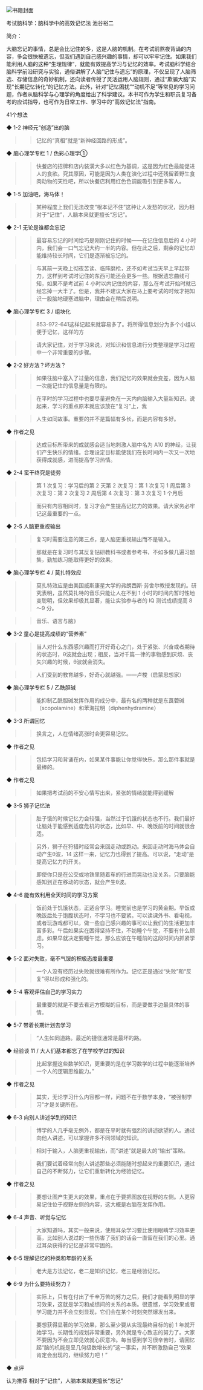 <img src="https://wfqqreader-1252317822.image.myqcloud.com/cover/87/38625087/t6_38625087.jpg" alt="书籍封面" class="wr_bookCover_img">

考试脑科学：脑科学中的高效记忆法
池谷裕二

简介：

大脑忘记的事情，总是会比记住的多，这是人脑的机制。在考试前熬夜背诵的内容，多会很快被遗忘，但我们遇到自己感兴趣的事情，却可以牢牢记住。如果我们能利用人脑的这种“生理规律”，就能有效提高学习与记忆的效率。考试脑科学结合脑科学前沿研究与实验，通俗讲解了人脑“记住与遗忘”的原理，不仅呈现了人脑筛选、存储信息的奇妙机制，还向读者传授了灵活运用人脑规则，通过“欺骗大脑”实现“长期记忆转化”的记忆方法。此外，针对“记忆困扰”“动机不足”等常见的学习问题，作者从脑科学与心理学的角度给出了科学建议。本书可作为学生和职员复习备考的应试指导，也可作为日常工作、学习中的“高效记忆法”指南。

41个想法

◆ 1-2 神经元“创造”出的脑

>> 记忆的“真相”就是“新神经回路的形成”。

◆ 脑心理学专栏 1 / 色彩心理学①

>> 快餐店的招牌和店内装潢大多以红色为基调，这是因为红色最能促进人的食欲。究其原因，可能是因为人类在演化过程中还残留着野生食肉动物的天性吧，所以快餐店利用红色色调能吸引到更多客人。

◆ 1-5 加油吧，海马体！

>> 某种程度上我们无法改变“根本记不住”这种让人发愁的状况，因为相对于“记住”，人脑本来就更擅长“忘记”。

◆ 2-1 无论是谁都会忘记

>> 最容易忘记的时间恰巧是刚刚记住的时候——在记住信息后的 4 小时内，我们会一口气忘记大约一半的内容。但在此之后，剩余的记忆却能维持较长时间，它们是逐渐被忘记的。

>> 与其前一天晚上彻夜苦读、临阵磨枪，还不如考试当天早上早起努力，这样到考试时记住的东西可能还会更多一些。根据遗忘曲线可知，如果不是考试前 4 小时以内记住的内容，那么在考试开始时就已经忘掉一大半了。但是，我并不建议大家在马上要考试的时候才把知识一股脑地硬塞进脑中，理由会在稍后说明。

◆ 脑心理学专栏 3 / 组块化

>> 853-972-641这样记起来就容易多了。将所得信息划分为多个小组以便于记忆，这样的方

>> 请大家记住，对于学习来说，对知识和信息进行分类整理是学习过程中一个非常重要的步骤。

◆ 2-2 好方法？坏方法？

>> 如果往脑中塞入了过量的信息，我们记忆的效果就会变差，因为人脑一次能记住的信息量是有限的。

>> 在平时的学习过程中也要尽量避免在一天内向脑输入大量新知识。说起来，学习的重点原本就应该放在“复习”上，我

>> 人生如同故事。重要的并不是篇幅有多长，而是内容有多好。

◆ 作者之见

>> 达成目标所带来的成就感会适当地刺激人脑中名为 A10 的神经，让我们产生快乐的情绪。合理设定目标能使我们在长时间内一次又一次地获得成就感，进而提高学习热情。

◆ 2-4 蛮干终究是徒劳

>> 第 1 次复习：学习后的第 2 天第 2 次复习：第 1 次复习 1 周后第 3 次复习：第 2 次复习 2 周后第 4 次复习：第 3 次复习 1 个月后

>> 而只有内容相同时，复习才会产生提高记忆力的效果。请大家务必牢记这最重要的一点。

◆ 2-5 人脑更重视输出

>> 复习时需要注意的第三点，是人脑更重视输出而不是输入。

>> 那就是在复习时与其反复钻研教科书或者参考书，不如多做几遍习题集，勤加练习能取得更好的效果。

◆ 脑心理学专栏 4 / 莫扎特效应

>> 莫扎特效应是由美国威斯康星大学的弗朗西斯·劳舍尔教授发现的。研究表明，虽然莫扎特的音乐只能让人在不到 1 小时的时间内暂时性地变聪明，但效果却极其显著，能让实验参与者的 IQ 测试成绩提高 8～9 分。

>> 音乐、语言与脑》

◆ 3-2 童心是提高成绩的“营养素”

>> 当人对什么东西感兴趣而打开好奇心之门，处于紧张、兴奋或者期待的状态时，θ波就会出现；相反，当对千篇一律的事物感到厌烦、丧失兴趣的时候，θ波就会消失。

>> 人们受到的教育越多，好奇心就越强。——卢梭（启蒙思想家）

◆ 脑心理学专栏 5 / 乙酰胆碱

>> 能抑制乙酰胆碱发挥作用的成分中，最有名的两种就是东莨菪碱（scopolamine）和苯海拉明（diphenhydramine）

◆ 3-3 所谓回忆

>> 换言之，人在情绪高涨时会更容易记忆。

◆ 作者之见

>> 包括学习和背诵在内，如果某件事能让你觉得快乐，那么那件事就是最棒的。

◆ 作者之见

>> 如果把考试前的不安心情写出来，紧张的情绪就能得到缓解

◆ 3-5 狮子记忆法

>> 肚子饿的时候记忆力会较强，当然过于饥饿的状态也不行。我们最好让脑处于能感到适度危机的状态，比如早、中、晚饭前的时间就很合适。

>> 另外，狮子在狩猎时经常会来回走动或跑动。来回走动时海马体会自动产生θ波，14 这样一来，记忆力也得到了提高。可以说，“走动”是提高记忆力的开关。

>> 即使你只是在公交或地铁里随着车的行进而晃动也没关系，只要脑能感知到正在移动的状态，就会产生θ波。

◆ 4-6 能有效利用全天时间的学习方案

>> 饭前处于饥饿状态，正适合学习。睡觉前也是学习的黄金期。早饭或晚饭后处于饱腹状态时，不学习也不要紧。可以读课外书、看电视，或者玩游戏都可以，做一些自己感兴趣的事可以让我们的生活更加丰富多彩。午后如果实在困得坚持不住，不妨睡个午觉，不要有什么顾虑。如果早就决定要睡午觉，那么应该在午睡前的这段时间内抓紧学习。

◆ 5-2 面对失败，毫不气馁的积极态度最重要

>> 一个人没有经历过失败就很难有所作为。记忆正是通过“失败”和“反复”得以形成和强化的。

◆ 5-4 客观评估自己的学习实力

>> 最重要的就是不要去看远方模糊的目标，而是要做手边最具体的事情。

◆ 5-7 带着长期计划去学习

>> “人生如同道路。最近的捷径通常是最坏的路。

◆ 经验谈 11 / 大人们基本都忘了在学校学过的知识

>> 比起掌握这些数学知识，更重要的是在学习数学的过程中能逐渐培养一个人的逻辑思维能力。”

◆ 作者之见

>> 其实，无论学习什么内容都一样，问题不在于数学本身，“被强制学习”才是关键所在。

◆ 6-3 向别人讲述学到的知识

>> 博学的人几乎毫无例外，都是在平时就有强烈的讲述欲望的人。通过向他人讲述，可以掌握许多不同领域的知识。

>> 相对于输入，人脑更重视输出，而“讲述”就是最大的“输出”策略。

>> 我们要试着经常向别人讲述那些必须能随时想起来的重要知识，通过自己的不断努力，让它们重新转化为经验记忆。

◆ 作者之见

>> 要想让图产生更大的效果，重点在于要把图放在视野的左侧。人更容易记住位于视野左侧的内容，这大概是右脑在发挥作用。

◆ 6-4 声音、听觉与记忆

>> 大家知道吗，其实一般来说，使用耳朵学习要比使用眼睛学习效率更高，比如别人说过的一些伤害了我们的话会一直留在我们的心里。通过耳朵获得的记忆是非常牢固的。

◆ 6-5 理解记忆的种类和年龄的关系

>> 老大是方法记忆，老二是知识记忆，老三是经验记忆。

◆ 6-9 为什么要持续努力？

>> 实际上，只有在付出了千辛万苦的努力之后，我们才能看到明显的学习效果，这就是学习和成绩间的关系的本质。很遗憾，学习效果或者学习能力并不会立刻显现，它们会在某个时刻突然爆发出来。

>> 要想获得显著的学习效果，那么至少要从实现最终目标的前 1 年就开始学习。长期性的规划非常重要，另外就是专心致志的努力了。大家不要因为不会立即见效就心灰意冷。每当感到学习很辛苦时，请回忆起“脑的机能是呈几何级数增长的”这一事实，并不断激励自己“效果肯定会出现的，继续努力吧！”

◆ 点评

认为推荐
相对于“记住”，人脑本来就更擅长“忘记”